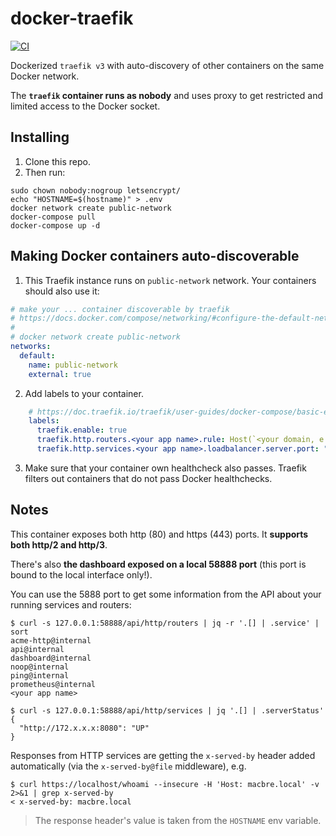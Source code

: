 # docker-traefik
[![CI](https://github.com/macbre/docker-traefik/actions/workflows/docker.yml/badge.svg)](https://github.com/macbre/docker-traefik/actions/workflows/docker.yml)

Dockerized `traefik v3` with auto-discovery of other containers on the same Docker network.

The **`traefik` container runs as nobody** and uses proxy to get restricted and limited access to the Docker socket.

## Installing

1. Clone this repo.
2. Then run:

```
sudo chown nobody:nogroup letsencrypt/
echo "HOSTNAME=$(hostname)" > .env
docker network create public-network
docker-compose pull
docker-compose up -d
```

## Making Docker containers auto-discoverable

1. This Traefik instance runs on `public-network` network. Your containers should also use it:

```yaml
# make your ... container discoverable by traefik
# https://docs.docker.com/compose/networking/#configure-the-default-network
#
# docker network create public-network
networks:
  default:
    name: public-network
    external: true
```

2. Add labels to your container.

```yaml
    # https://doc.traefik.io/traefik/user-guides/docker-compose/basic-example/
    labels:
      traefik.enable: true
      traefik.http.routers.<your app name>.rule: Host(`<your domain, e.g. myservice.foo.net>`)
      traefik.http.services.<your app name>.loadbalancer.server.port: "< port where your service is bound too >"  # or rely on ports defined via EXPOSE
```

3. Make sure that your container own healthcheck also passes. Traefik filters out containers that do not pass Docker healthchecks.

## Notes

This container exposes both http (80) and https (443) ports. It **supports both http/2 and http/3**.

There's also **the dashboard exposed on a local 58888 port** (this port is bound to the local interface only!).

You can use the 5888 port to get some information from the API about your running services and routers:

```
$ curl -s 127.0.0.1:58888/api/http/routers | jq -r '.[] | .service' | sort
acme-http@internal
api@internal
dashboard@internal
noop@internal
ping@internal
prometheus@internal
<your app name>
```

```
$ curl -s 127.0.0.1:58888/api/http/services | jq '.[] | .serverStatus'
{
  "http://172.x.x.x:8080": "UP"
}
```

Responses from HTTP services are getting the `x-served-by` header added automatically (via the `x-served-by@file` middleware), e.g.

```
$ curl https://localhost/whoami --insecure -H 'Host: macbre.local' -v 2>&1 | grep x-served-by
< x-served-by: macbre.local
```

> The response header's value is taken from the `HOSTNAME` env variable.
